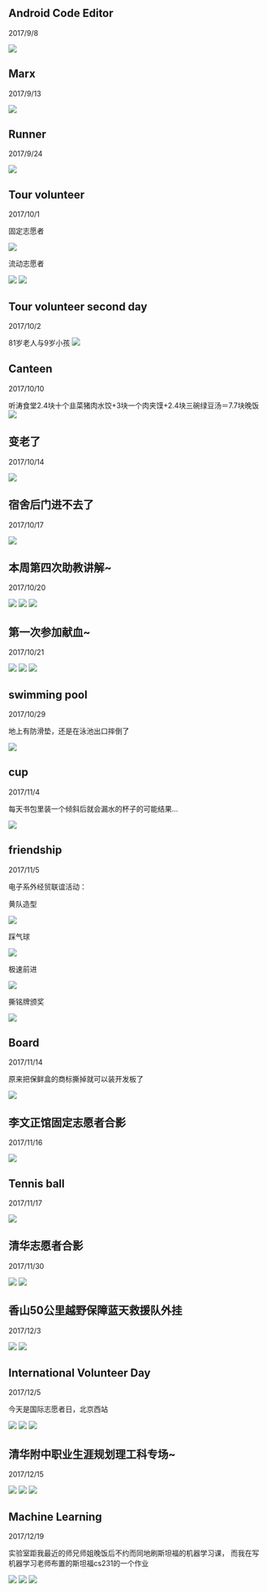 ## Android Code Editor
2017/9/8

![](./images/android_code_editor.jpg)

## Marx
2017/9/13

![](./images/Marx.jpg)

## Runner
2017/9/24

![](./images/runner.jpg)

## Tour volunteer
2017/10/1

固定志愿者

![](./images/fixed_volunteer.jpg)

流动志愿者

![](./images/flow_volunteer.jpg)
![](./images/flow_volunteer2.jpg)

## Tour volunteer second day
2017/10/2

81岁老人与9岁小孩
![](./images/old_and_young.jpg)

## Canteen
2017/10/10

听涛食堂2.4块十个韭菜猪肉水饺+3块一个肉夹馍+2.4块三碗绿豆汤＝7.7块晚饭
![](./images/canteen.jpg)

## 变老了
2017/10/14

![](./images/become_old.jpg)

## 宿舍后门进不去了
2017/10/17

![](./images/back_door.jpg)

## 本周第四次助教讲解~
2017/10/20

![](./images/ta_1.jpg)
![](./images/ta_2.jpg)
![](./images/ta_3.jpg)

## 第一次参加献血~
2017/10/21

![](./images/blood_1.jpg)
![](./images/blood_2.jpg)
![](./images/blood_3.jpg)

## swimming pool
2017/10/29

地上有防滑垫，还是在泳池出口摔倒了

![](./images/swimming.jpg)

## cup
2017/11/4

每天书包里装一个倾斜后就会漏水的杯子的可能结果...

![](./images/cup.jpg)

## friendship
2017/11/5

电子系外经贸联谊活动：

黄队造型

![](./images/friend_1.jpg)

踩气球

![](./images/friend_2.jpg)

极速前进

![](./images/friend_3.jpg)

撕铭牌颁奖

![](./images/friend_4.jpg)

## Board
2017/11/14

原来把保鲜盒的商标撕掉就可以装开发板了

![](./images/develop_board.jpg)


## 李文正馆固定志愿者合影
2017/11/16

![](./images/vanishing_lover.jpg)

## Tennis ball
2017/11/17

![](./images/tennis_ball.jpg)

## 清华志愿者合影
2017/11/30

![](./images/charity_1.jpg)
![](./images/charity_2.jpg)

## 香山50公里越野保障蓝天救援队外挂
2017/12/3

![](./images/save_1.jpg)
![](./images/save_2.jpg)

## International Volunteer Day
2017/12/5

今天是国际志愿者日，北京西站

![](./images/v_day_1.jpg)
![](./images/v_day_2.jpg)
![](./images/v_day_3.jpg)

## 清华附中职业生涯规划理工科专场~
2017/12/15

![](./images/career_1.jpg)
![](./images/career_2.jpg)
![](./images/career_3.jpg)

## Machine Learning
2017/12/19

实验室距我最近的师兄师姐晚饭后不约而同地刷斯坦福的机器学习课，
而我在写机器学习老师布置的斯坦福cs231的一个作业

![](./images/ML_1.jpg)
![](./images/ML_2.jpg)
![](./images/ML_3.jpg)
